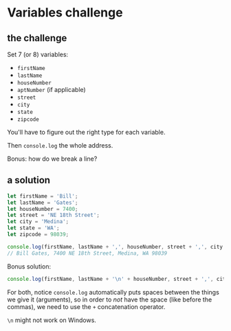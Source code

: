 # Variables challenge

## the challenge

Set 7 (or 8) variables:
- `firstName`
- `lastName`
- `houseNumber`
- `aptNumber` (if applicable)
- `street`
- `city`
- `state`
- `zipcode`

You'll have to figure out the right type for each variable.

Then `console.log` the whole address.

Bonus: how do we break a line?

## a solution

```js
let firstName = 'Bill';
let lastName = 'Gates';
let houseNumber = 7400;
let street = 'NE 18th Street';
let city = 'Medina';
let state = 'WA';
let zipcode = 98039;

console.log(firstName, lastName + ',', houseNumber, street + ',', city + ',', state, zipcode);
// Bill Gates, 7400 NE 18th Street, Medina, WA 98039
```

Bonus solution:

```js
console.log(firstName, lastName + '\n' + houseNumber, street + ',', city + '\n' + state, zipcode);
```

For both, notice `console.log` automatically puts spaces between the things we give it (arguments), so in order to *not* have the space (like before the commas), we need to use the `+` concatenation operator.

`\n` might not work on Windows.